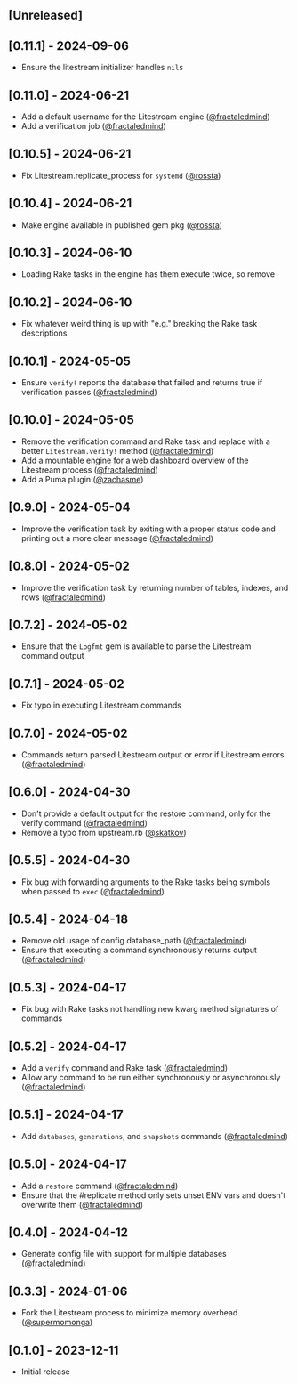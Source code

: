## [Unreleased]

## [0.11.1] - 2024-09-06

- Ensure the litestream initializer handles `nil`s

## [0.11.0] - 2024-06-21

- Add a default username for the Litestream engine ([@fractaledmind](https://github.com/fractaledmind/litestream-ruby/commit/91c4de8b85be01f8cfd0cc2bf0027a6c0d9f3aaf))
- Add a verification job ([@fractaledmind](https://github.com/fractaledmind/litestream-ruby/pull/36))

## [0.10.5] - 2024-06-21

- Fix Litestream.replicate_process for `systemd` ([@rossta](https://github.com/fractaledmind/litestream-ruby/pull/32))

## [0.10.4] - 2024-06-21

- Make engine available in published gem pkg ([@rossta](https://github.com/fractaledmind/litestream-ruby/pull/31))

## [0.10.3] - 2024-06-10

- Loading Rake tasks in the engine has them execute twice, so remove

## [0.10.2] - 2024-06-10

- Fix whatever weird thing is up with "e.g." breaking the Rake task descriptions

## [0.10.1] - 2024-05-05

- Ensure `verify!` reports the database that failed and returns true if verification passes ([@fractaledmind](https://github.com/fractaledmind/litestream-ruby/pull/30))

## [0.10.0] - 2024-05-05

- Remove the verification command and Rake task and replace with a better `Litestream.verify!` method ([@fractaledmind](https://github.com/fractaledmind/litestream-ruby/pull/28))
- Add a mountable engine for a web dashboard overview of the Litestream process ([@fractaledmind](https://github.com/fractaledmind/litestream-ruby/pull/29))
- Add a Puma plugin ([@zachasme](https://github.com/fractaledmind/litestream-ruby/pull/22))

## [0.9.0] - 2024-05-04

- Improve the verification task by exiting with a proper status code and printing out a more clear message ([@fractaledmind](https://github.com/fractaledmind/litestream-ruby/pull/27))

## [0.8.0] - 2024-05-02

- Improve the verification task by returning number of tables, indexes, and rows ([@fractaledmind](https://github.com/fractaledmind/litestream-ruby/pull/26))

## [0.7.2] - 2024-05-02

- Ensure that the `Logfmt` gem is available to parse the Litestream command output

## [0.7.1] - 2024-05-02

- Fix typo in executing Litestream commands

## [0.7.0] - 2024-05-02

- Commands return parsed Litestream output or error if Litestream errors ([@fractaledmind](https://github.com/fractaledmind/litestream-ruby/pull/25))

## [0.6.0] - 2024-04-30

- Don't provide a default output for the restore command, only for the verify command ([@fractaledmind](https://github.com/fractaledmind/litestream-ruby/pull/24))
- Remove a typo from upstream.rb ([@skatkov](https://github.com/fractaledmind/litestream-ruby/pull/21))

## [0.5.5] - 2024-04-30

- Fix bug with forwarding arguments to the Rake tasks being symbols when passed to `exec` ([@fractaledmind](https://github.com/fractaledmind/litestream-ruby/pull/23))

## [0.5.4] - 2024-04-18

- Remove old usage of config.database_path ([@fractaledmind](https://github.com/fractaledmind/litestream-ruby/pull/18))
- Ensure that executing a command synchronously returns output ([@fractaledmind](https://github.com/fractaledmind/litestream-ruby/pull/20))

## [0.5.3] - 2024-04-17

- Fix bug with Rake tasks not handling new kwarg method signatures of commands

## [0.5.2] - 2024-04-17

- Add a `verify` command and Rake task ([@fractaledmind](https://github.com/fractaledmind/litestream-ruby/pull/16))
- Allow any command to be run either synchronously or asynchronously ([@fractaledmind](https://github.com/fractaledmind/litestream-ruby/pull/17))

## [0.5.1] - 2024-04-17

- Add `databases`, `generations`, and `snapshots` commands ([@fractaledmind](https://github.com/fractaledmind/litestream-ruby/pull/15))

## [0.5.0] - 2024-04-17

- Add a `restore` command ([@fractaledmind](https://github.com/fractaledmind/litestream-ruby/pull/14))
- Ensure that the #replicate method only sets unset ENV vars and doesn't overwrite them ([@fractaledmind](https://github.com/fractaledmind/litestream-ruby/pull/13))

## [0.4.0] - 2024-04-12

- Generate config file with support for multiple databases ([@fractaledmind](https://github.com/fractaledmind/litestream-ruby/pull/7))

## [0.3.3] - 2024-01-06

- Fork the Litestream process to minimize memory overhead ([@supermomonga](https://github.com/fractaledmind/litestream-ruby/pull/6))

## [0.1.0] - 2023-12-11

- Initial release
